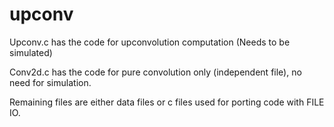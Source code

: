 # upconv

Upconv.c has the code for upconvolution computation (Needs to be simulated)

Conv2d.c has the code for pure convolution only (independent file), no need for simulation.

Remaining files are either data files or c files used for porting code with FILE IO.
